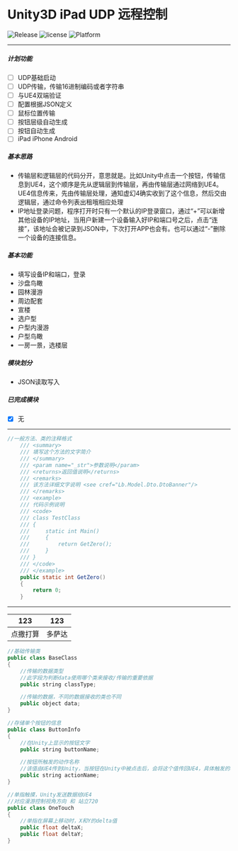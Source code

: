 # Unity3D iPad UDP 远程控制
![Release](https://img.shields.io/badge/Release-Ver1.0.0-green.svg) ![license](https://img.shields.io/badge/License-MIT-blue.svg) ![Platform](https://img.shields.io/badge/Platform-iOS丨Android-blueviolet.svg)

---

##### 计划功能
- [ ] UDP基础启动
- [ ] UDP传输，传输16进制编码或者字符串
- [ ] 与UE4双端验证
- [ ] 配置根据JSON定义
- [ ] 鼠标位置传输
- [ ] 按钮层级自动生成
- [ ] 按钮自动生成
- [ ] iPad iPhone Android

##### 基本思路
- 传输层和逻辑层的代码分开，意思就是。比如Unity中点击一个按钮，传输信息到UE4，这个顺序是先从逻辑层到传输层，再由传输层通过网络到UE4。UE4信息传来，先由传输层处理，通知虚幻4确实收到了这个信息，然后交由逻辑层，通过命令列表出租哦相应处理
- IP地址登录问题，程序打开时只有一个默认的IP登录窗口，通过“+”可以新增其他设备的IP地址，当用户新建一个设备输入好IP和端口号之后，点击“连接”，该地址会被记录到JSON中，下次打开APP也会有。也可以通过“-”删除一个设备的连接信息。

##### 基本功能
- 填写设备IP和端口，登录
- 沙盘鸟瞰
- 园林漫游
- 周边配套
- 宣楼
- 选户型
- 户型内漫游
- 户型鸟瞰
- 一房一景，选楼层

##### 模块划分
- JSON读取写入

##### 已完成模块
- [x] 无

---

```java
//一般方法、类的注释格式
    /// <summary>
    /// 填写这个方法的文字简介
    /// </summary>
    /// <param name="_str">参数说明</param>
    /// <returns>返回值说明</returns>
    /// <remarks> 
    /// 该方法详细文字说明 <see cref="Lb.Model.Dto.DtoBanner"/>
    /// </remarks>
    /// <example>
    /// 代码示例说明
    /// <code>
    /// class TestClass 
    /// {
    ///     static int Main() 
    ///     {
    ///         return GetZero();
    ///     }
    /// }
    /// </code>
    /// </example>
    public static int GetZero()
    {
        return 0;
    }

```

---
|123|123|
|---|---|
|点撒打算|多萨达|

```java
//基础传输类
public class BaseClass
{
    //传输的数据类型
    //此字段为判断data使用哪个类来接收/传输的重要依据
    public string classType;

    //传输的数据，不同的数据接收的类也不同
    public object data;
}

//存储单个按钮的信息
public class ButtonInfo
{
    //在Unity上显示的按钮文字
    public string buttonName;

    //按钮所触发的动作名称
    //该值由UE4传到Unity，当按钮在Unity中被点击后，会将这个值传回UE4，具体触发的功能由UE4来决定
    public string actionName;
}

//单指触摸，Unity发送数据给UE4
//对应漫游控制视角方向 和 站立720
public class OneTouch
{
    //单指在屏幕上移动时，X和Y的delta值
    public float deltaX;
    public float deltaY;
}
```